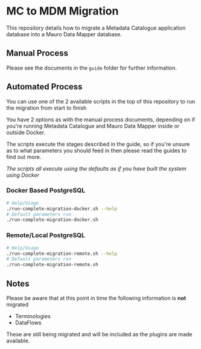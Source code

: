 # MC to MDM Migration

This repository details how to migrate a Metadata Catalogue application database into a Mauro Data Mapper database.

## Manual Process

Please see the documents in the `guide` folder for further information.

## Automated Process

You can use one of the 2 available scripts in the top of this repository to run the migration from start to finish

You have 2 options as with the manual process documents, depending on if you're running Metadata Catalogue and Mauro Data Mapper inside or
outside Docker.

The scripts execute the stages described in the guide, so if you're unsure as to what parameters you should feed in then please read the guides
to find out more.

*The scripts all execute using the defaults as if you have built the system using Docker*

### Docker Based PostgreSQL
```bash
# Help/Usage
./run-complete-migration-docker.sh --help
# Default parameters run
./run-complete-migration-docker.sh
```

### Remote/Local PostgreSQL

```bash
# Help/Usage
./run-complete-migration-remote.sh --help
# Default parameters run
./run-complete-migration-remote.sh
```

## Notes

Please be aware that at this point in time the following information is **not** migrated

* Terminologies
* DataFlows

These are still being migrated and will be included as the plugins are made available.
